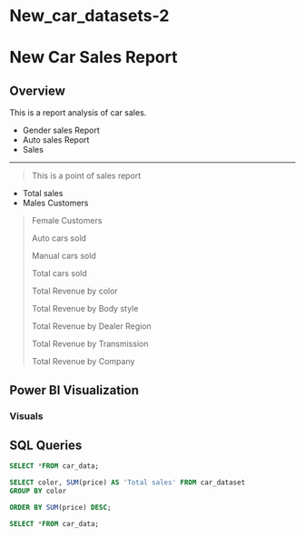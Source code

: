 # New_car_datasets-2

# New Car Sales Report

## Overview

This is a report analysis of car sales.
+ Gender sales Report
+ Auto sales Report
+ Sales
---

> This is a point of sales report
>
- Total sales
-  Males Customers
>
> Female Customers
>
> Auto cars sold
>
> Manual cars sold
>
> Total cars sold
>
> Total Revenue by color
>
> Total Revenue by Body style
>
> Total Revenue by Dealer Region
>
> Total Revenue by Transmission
>
> Total Revenue by Company


## Power BI Visualization




### Visuals

## SQL Queries
```sql
SELECT *FROM car_data;
```
```sql
SELECT color, SUM(price) AS 'Total sales' FROM car_dataset
GROUP BY color
```

```sql
ORDER BY SUM(price) DESC;
```

```sql
SELECT *FROM car_data;
```
